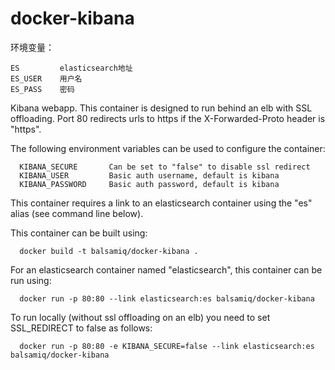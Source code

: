 docker-kibana
=============

环境变量：

	ES         elasticsearch地址
	ES_USER    用户名
	ES_PASS    密码  



Kibana webapp.  This container is designed to run behind an elb with SSL offloading.  Port 80 redirects urls
to https if the X-Forwarded-Proto header is "https".

The following environment variables can be used to configure the container:

      KIBANA_SECURE       Can be set to "false" to disable ssl redirect
      KIBANA_USER         Basic auth username, default is kibana
      KIBANA_PASSWORD     Basic auth password, default is kibana

This container requires a link to an elasticsearch container using the "es" alias (see command line below).

This container can be built using:

      docker build -t balsamiq/docker-kibana .

For an elasticsearch container named "elasticsearch", this container can be run using:

      docker run -p 80:80 --link elasticsearch:es balsamiq/docker-kibana

To run locally (without ssl offloading on an elb) you need to set SSL_REDIRECT to false as follows:

      docker run -p 80:80 -e KIBANA_SECURE=false --link elasticsearch:es balsamiq/docker-kibana
